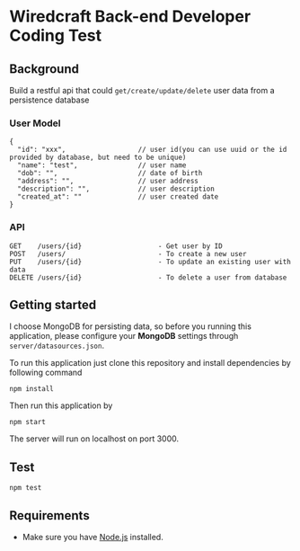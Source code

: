 # Wiredcraft Back-end Developer Coding Test


## Background

Build a restful api that could `get/create/update/delete` user data from a persistence database

### User Model

```
{
  "id": "xxx",                  // user id(you can use uuid or the id provided by database, but need to be unique)
  "name": "test",               // user name
  "dob": "",                    // date of birth
  "address": "",                // user address
  "description": "",            // user description
  "created_at": ""              // user created date
}
```

### API

```
GET    /users/{id}                   - Get user by ID
POST   /users/                       - To create a new user
PUT    /users/{id}                   - To update an existing user with data
DELETE /users/{id}                   - To delete a user from database
```

## Getting started

I choose MongoDB for persisting data, so before you running this application, please configure your **MongoDB** settings through `server/datasources.json`.

To run this application just clone this repository and install dependencies by following command
```
npm install
```
Then run this application by
```
npm start
```
The server will run on localhost on port 3000.

## Test
```
npm test
```


## Requirements

- Make sure you have [Node.js](https://nodejs.org/en/) installed.
